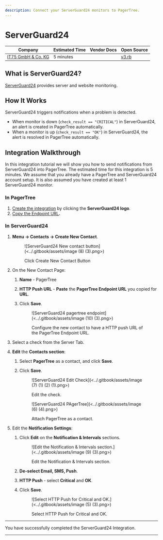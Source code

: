 ```yaml
---
description: Connect your ServerGuard24 monitors to PagerTree.
---
```


# ServerGuard24

| Company                                             | Estimated Time | Vendor Docs | Open Source                                                                                                                        |
| --------------------------------------------------- | -------------- | ----------- | ---------------------------------------------------------------------------------------------------------------------------------- |
| [IT75 GmbH & Co. KG](https://www.serverguard24.de/) | 5 minutes      |             | [v3.rb](https://github.com/PagerTree/pager\_tree-integrations/blob/main/app/models/pager\_tree/integrations/server\_guard24/v3.rb) |

## What is ServerGuard24?

[ServerGuard24](https://www.serverguard24.de/) provides server and website monitoring.

## How It Works

ServerGuard24 triggers notifications when a problem is detected.

* When monitor is down (`check_result == "CRITICAL"`) in ServerGuard24, an alert is created in PagerTree automatically.
* When a monitor is up (`check_result == "OK"`) in ServerGuard24, the alert is resolved in PagerTree automatically.

## Integration Walkthrough

In this integration tutorial we will show you how to send notifications from ServerGuard24 into PagerTree. The estimated time for this integration is 5 minutes. We assume that you already have a PagerTree and ServerGuard24 account setup. It is also assumed you have created at least 1 ServerGuard24 monitor.

### In PagerTree

1. [Create the integration](introduction.md#create-an-integration) by clicking the **ServerGuard24 logo**.
2. [Copy the Endpoint URL](introduction.md#copy-the-endpoint-url)**.**

### **In ServerGuard24**

1.  **Menu -> Contacts -> Create New Contact**.

    <figure>![ServerGuard24 New contact button](<../.gitbook/assets/image (8) (3).png>)<figcaption><p>Click Create New Contact Button</p></figcaption></figure>
2. On the New Contact Page:
   1. **Name** - PagerTree
   2. **HTTP Push URL** - **Paste** the **PagerTree Endpoint URL** you copied for **URL**.
   3.  Click **Save**.

       <figure>![ServerGuard24 pagertree endpoint](<../.gitbook/assets/image (10) (3).png>)<figcaption><p>Configure the new contact to have a HTTP push URL of the PagerTree Endpoint URL.</p></figcaption></figure>
3. Select a check from the Server Tab.
4. **Edit** the **Contacts section**:
   1. Select **PagerTree** as a contact, and click **Save**.
   2.  Click **Save**.

       <figure>![ServerGuard24 Edit Check](<../.gitbook/assets/image (7) (1) (2) (1).png>)<figcaption><p>Edit the check.</p></figcaption></figure>

       <figure>![ServerGuard24 PAgerTree](<../.gitbook/assets/image (6) (4).png>)<figcaption><p>Attach PagerTree as a contact.</p></figcaption></figure>
5. Edit the **Notification Settings**:
   1.  Click **Edit** on the **Notification & Intervals** sections.

       <figure>![Edit the Notification &#x26; Intervals section.](<../.gitbook/assets/image (9) (3).png>)<figcaption><p>Edit the Notification &#x26; Intervals section.</p></figcaption></figure>
   2. **De-select Email, SMS, Push**.
   3. **HTTP Push** - select **Critical** and **OK**.
   4.  Click **Save**.

       <figure>![Select HTTP Push for Critical and OK.](<../.gitbook/assets/image (5) (3).png>)<figcaption><p>Select HTTP Push for Critical and OK.</p></figcaption></figure>

***

You have successfully completed the ServerGuard24 Integration.

***
